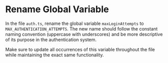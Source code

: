 # Rename Global Variable

In the file `auth.ts`, rename the global variable `maxLoginAttempts` to `MAX_AUTHENTICATION_ATTEMPTS`. The new name should follow the constant naming convention (uppercase with underscores) and be more descriptive of its purpose in the authentication system.

Make sure to update all occurrences of this variable throughout the file while maintaining the exact same functionality.